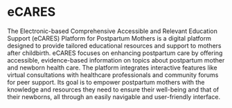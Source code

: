 # eCARES

The Electronic-based Comprehensive Accessible and Relevant Education Support (eCARES) Platform for Postpartum Mothers is a digital platform designed to provide tailored educational resources and support to mothers after childbirth. eCARES focuses on enhancing postpartum care by offering accessible, evidence-based information on topics about postpartum mother and newborn health care. The platform integrates interactive features like virtual consultations with healthcare professionals and community forums for peer support. Its goal is to empower postpartum mothers with the knowledge and resources they need to ensure their well-being and that of their newborns, all through an easily navigable and user-friendly interface.

